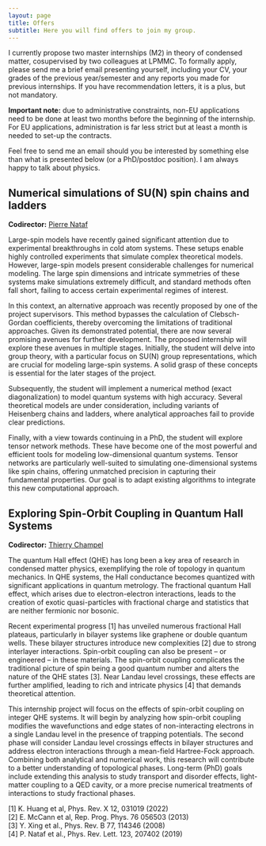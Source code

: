 ```yaml
---
layout: page
title: Offers
subtitle: Here you will find offers to join my group.
---
```

I currently propose two master internships (M2) in theory of condensed matter, cosupervised by two colleagues at LPMMC. To formally apply, please send me a brief email presenting yourself, including your CV, your grades of the previous year/semester and any reports you made for previous internships. If you have recommendation letters, it is a plus, but not mandatory.

**Important note:** due to administrative constraints, non-EU applications need to be done at least two months before the beginning of the internship. For EU applications, administration is far less strict but at least a month is needed to set-up the contracts.

Feel free to send me an email should you be interested by something else than what is presented below (or a PhD/postdoc position). I am always happy to talk about physics.

## Numerical simulations of SU(N) spin chains and ladders
**Codirector:** [Pierre Nataf](https://lpmmc.cnrs.fr/spip.php?auteur78)

Large-spin models have recently gained significant attention due to experimental breakthroughs in cold atom systems. These setups enable highly controlled experiments that simulate complex theoretical models. However, large-spin models present considerable challenges for numerical modeling. The large spin dimensions and intricate symmetries of these systems make simulations extremely difficult, and standard methods often fall short, failing to access certain experimental regimes of interest. 

In this context, an alternative approach was recently proposed by one of the project supervisors. This method bypasses the calculation of Clebsch-Gordan coefficients, thereby overcoming the limitations of traditional approaches. Given its demonstrated potential, there are now several promising avenues for further development. The proposed internship will explore these avenues in multiple stages. Initially, the student will delve into group theory, with a particular focus on SU(N) group representations, which are crucial for modeling large-spin systems. A solid grasp of these concepts is essential for the later stages of the project.

Subsequently, the student will implement a numerical method (exact diagonalization) to model quantum systems with high accuracy. Several theoretical models are under consideration, including variants of Heisenberg chains and ladders, where analytical approaches fail to provide clear predictions.

Finally, with a view towards continuing in a PhD, the student will explore tensor network methods. These have become one of the most powerful and efficient tools for modeling low-dimensional quantum systems. Tensor networks are particularly well-suited to simulating one-dimensional systems like spin chains, offering unmatched precision in capturing their fundamental properties. Our goal is to adapt existing algorithms to integrate this new computational approach.

## Exploring Spin-Orbit Coupling in Quantum Hall Systems
**Codirector:** [Thierry Champel](https://lpmmc.cnrs.fr/spip.php?article180)

The quantum Hall effect (QHE) has long been a key area of research in condensed matter physics, exemplifying the role of topology in quantum mechanics. In QHE systems, the Hall conductance becomes quantized with significant applications in quantum metrology. The fractional quantum Hall effect, which arises due to electron-electron interactions, leads to the creation of exotic quasi-particles with fractional charge and statistics that are neither fermionic nor bosonic.

Recent experimental progress [1] has unveiled numerous fractional Hall plateaus, particularly in bilayer systems like graphene or double quantum wells. These bilayer structures introduce new complexities [2] due to strong interlayer interactions. Spin-orbit coupling can also be present – or engineered – in these materials. The spin-orbit coupling complicates the traditional picture of spin being a good quantum number and alters the nature of the QHE states [3]. Near Landau level crossings, these effects are further amplified, leading to rich and intricate physics [4] that demands theoretical attention.

This internship project will focus on the effects of spin-orbit coupling on integer QHE systems. It will begin by analyzing how spin-orbit coupling modifies the wavefunctions and edge states of non-interacting electrons in a single Landau level in the presence of trapping potentials. The second phase will consider Landau level crossings effects in bilayer structures and address electron interactions through a mean-field Hartree-Fock approach. Combining both analytical and numerical work, this research will contribute to a better understanding of topological phases. Long-term (PhD) goals include extending this analysis to study transport and disorder effects, light-matter coupling to a QED cavity, or a more precise numerical treatments of interactions to study fractional phases.

[1] K. Huang et al, Phys. Rev. X 12, 031019 (2022) \
[2] E. McCann et al, Rep. Prog. Phys. 76 056503 (2013) \
[3] Y. Xing et al., Phys. Rev. B 77, 114346 (2008) \
[4] P. Nataf et al., Phys. Rev. Lett. 123, 207402 (2019)

